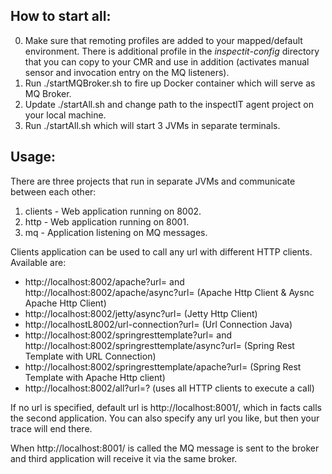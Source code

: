 ## How to start all:

0. Make sure that remoting profiles are added to your mapped/default environment. There is additional profile in the *inspectit-config* directory that you can copy to your CMR and use in addition (activates manual sensor and invocation entry on the MQ listeners).
1. Run ./startMQBroker.sh to fire up Docker container which will serve as MQ Broker.
2. Update ./startAll.sh and change path to the inspectIT agent project on your local machine.
3. Run ./startAll.sh which will start 3 JVMs in separate terminals.

## Usage:

There are three projects that run in separate JVMs and communicate between each other:

1. clients - Web application running on 8002.
2. http - Web application running on 8001.
3. mq - Application listening on MQ messages.

Clients application can be used to call any url with different HTTP clients. Available are:

* http://localhost:8002/apache?url= and http://localhost:8002/apache/async?url= (Apache Http Client & Aysnc Apache Http Client)
* http://localhost:8002/jetty/async?url= (Jetty Http Client)
* http://localhostL8002/url-connection?url= (Url Connection Java)
* http://localhost:8002/springresttemplate?url= and http://localhost:8002/springresttemplate/async?url= (Spring Rest Template with URL Connection)
* http://localhost:8002/springresttemplate/apache?url= (Spring Rest Template with Apache Http client)
* http://localhost:8002/all?url=? (uses all HTTP clients to execute a call)

If no url is specified, default url is http://localhost:8001/, which in facts calls the second application. You can also specify any url you like, but then your trace will end there.

When http://localhost:8001/ is called the MQ message is sent to the broker and third application will receive it via the same broker.

